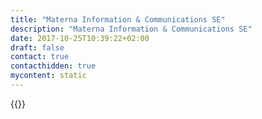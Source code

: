 ```yaml
---
title: "Materna Information & Communications SE"
description: "Materna Information & Communications SE"
date: 2017-10-25T10:39:22+02:00
draft: false
contact: true
contacthidden: true
mycontent: static
---
```

{{<partner-single
company="Materna Information & Communications SE"
type="si"
website="http://www.materna.de"
countrycode="DE"
city="Dortmund"
description="Seit fast vier Jahrzehnten realisiert Materna als IT-Dienstleister anspruchsvolle IT-Projekte für Wirtschaft und öffentliche Verwaltung. Rund 2.200 Beschäftigte entwickeln innovative, zukunftsorientierte und sichere Lösungen von der Strategie-, Prozess- und Technologieberatung über die Entwicklung und Implementierung von IT-Lösungen bis hin zu Schulungen, Managed Services und Betrieb. Damit erwirtschaft Materna einen Gruppenumsatz von 288,6 Millionen Euro (2018). Zu unseren Kunden gehört das „Who is Who“ der deutschen Unternehmens- und Behördenlandschaft. Für diese schaffen wir echte Mehrwerte, unter anderem mit einem Kompetenzzentrum für Prozessmodellierung, in dem auch unsere Camunda-Kompetenzen gebündelt sind."
siregion="emea"
level="basic"
logo="//images.ctfassets.net/vpidbgnakfvf/35k52bwEDOsc1QcNhqzBBc/e9fb1900351cbaaf853f4ade66080fe4/materna_information___communications_se_logo.png">}}